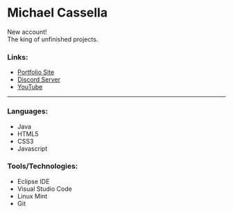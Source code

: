 
# Michael Cassella


New account!
<br>
The king of unfinished projects.


### Links:


- [Portfolio Site](https://mcass99.github.io/)
- [Discord Server](https://discord.gg/3A9jKFsCzK)
- [YouTube](https://www.youtube.com/channel/UCSXA3l4LSxeDuPfR5FP-Q_g)


<hr/>


### Languages:


  - Java
  - HTML5
  - CSS3
  - Javascript


### Tools/Technologies:


  - Eclipse IDE
  - Visual Studio Code
  - Linux Mint
  - Git
